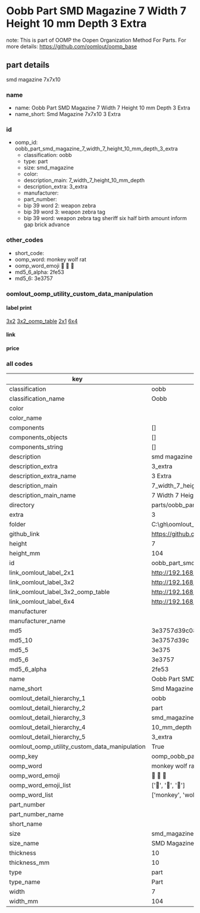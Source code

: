 # Oobb Part SMD Magazine 7 Width 7 Height 10 mm Depth 3 Extra  

note: This is part of OOMP the Oopen Organization Method For Parts. For more details: https://github.com/oomlout/oomp_base

##  part details
  



smd magazine 7x7x10



### name
* name: Oobb Part SMD Magazine 7 Width 7 Height 10 mm Depth 3 Extra
* name_short: Smd Magazine 7x7x10 3 Extra
### id
* oomp_id: oobb_part_smd_magazine_7_width_7_height_10_mm_depth_3_extra
  * classification: oobb
  * type: part
  * size: smd_magazine
  * color: 
  * description_main: 7_width_7_height_10_mm_depth
  * description_extra: 3_extra
  * manufacturer: 
  * part_number: 
  * bip 39 word 2: weapon zebra
  * bip 39 word 3: weapon zebra tag
  * bip 39 word: weapon zebra tag sheriff six half birth amount inform gap brick advance

### other_codes
* short_code: 
* oomp_word: monkey wolf rat
* oomp_word_emoji :monkey: :wolf: :rat:
* md5_6_alpha: 2fe53
* md5_6: 3e3757






### oomlout_oomp_utility_custom_data_manipulation
#### label print
[3x2](http://192.168.1.245:1112/?label=oomp%202fe53)
[3x2_oomp_table](http://192.168.1.108:1112/?label=oomp%202fe53)
[2x1](http://192.168.1.242:1112/?label=oomp%202fe53)
[6x4](http://192.168.1.55:1112/?label=oomp%202fe53)    

#### link

                              

#### price







### all codes 
| key | value |  
| --- | --- |  
| classification | oobb |  
| classification_name | Oobb |  
| color |  |  
| color_name |  |  
| components | [] |  
| components_objects | [] |  
| components_string | [] |  
| description | smd magazine 7x7x10 |  
| description_extra | 3_extra |  
| description_extra_name | 3 Extra |  
| description_main | 7_width_7_height_10_mm_depth |  
| description_main_name | 7 Width 7 Height 10 mm Depth |  
| directory | parts/oobb_part_smd_magazine_7_width_7_height_10_mm_depth_3_extra |  
| extra | 3 |  
| folder | C:\gh\oomlout_oobb_version_4_generated_parts\things\oobb_part_smd_magazine_7_width_7_height_10_mm_depth_3_extra |  
| github_link | https://github.com/oomlout/oomlout_oomp_part_src/tree/main/parts/oobb_part_smd_magazine_7_width_7_height_10_mm_depth_3_extra |  
| height | 7 |  
| height_mm | 104 |  
| id | oobb_part_smd_magazine_7_width_7_height_10_mm_depth_3_extra |  
| link_oomlout_label_2x1 | http://192.168.1.242:1112/?label=oomp%202fe53 |  
| link_oomlout_label_3x2 | http://192.168.1.245:1112/?label=oomp%202fe53 |  
| link_oomlout_label_3x2_oomp_table | http://192.168.1.108:1112/?label=oomp%202fe53 |  
| link_oomlout_label_6x4 | http://192.168.1.55:1112/?label=oomp%202fe53 |  
| manufacturer |  |  
| manufacturer_name |  |  
| md5 | 3e3757d39c0802d5a1e4ec59ba7fe7c2 |  
| md5_10 | 3e3757d39c |  
| md5_5 | 3e375 |  
| md5_6 | 3e3757 |  
| md5_6_alpha | 2fe53 |  
| name | Oobb Part SMD Magazine 7 Width 7 Height 10 mm Depth 3 Extra |  
| name_short | Smd Magazine 7x7x10 3 Extra |  
| oomlout_detail_hierarchy_1 | oobb |  
| oomlout_detail_hierarchy_2 | part |  
| oomlout_detail_hierarchy_3 | smd_magazine |  
| oomlout_detail_hierarchy_4 | 10_mm_depth |  
| oomlout_detail_hierarchy_5 | 3_extra |  
| oomlout_oomp_utility_custom_data_manipulation | True |  
| oomp_key | oomp_oobb_part_smd_magazine_7_width_7_height_10_mm_depth_3_extra |  
| oomp_word | monkey wolf rat |  
| oomp_word_emoji | :monkey: :wolf: :rat: |  
| oomp_word_emoji_list | [':monkey:', ':wolf:', ':rat:'] |  
| oomp_word_list | ['monkey', 'wolf', 'rat'] |  
| part_number |  |  
| part_number_name |  |  
| short_name |  |  
| size | smd_magazine |  
| size_name | SMD Magazine |  
| thickness | 10 |  
| thickness_mm | 10 |  
| type | part |  
| type_name | Part |  
| width | 7 |  
| width_mm | 104 |  
